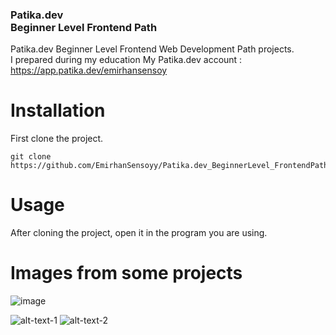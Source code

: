 ### Patika.dev <br> Beginner Level Frontend Path
Patika.dev Beginner Level Frontend Web Development Path projects. <br>
I prepared during my education  My Patika.dev account : https://app.patika.dev/emirhansensoy

# Installation

First clone the project.
```
git clone https://github.com/EmirhanSensoyy/Patika.dev_BeginnerLevel_FrontendPath.git
```
# Usage
After cloning the project, open it in the program you are using.

# Images from some projects

![image](https://user-images.githubusercontent.com/93737133/211384157-2c73c786-6cdd-44f7-9034-c2d2fb37b35e.png)

![alt-text-1](https://media.giphy.com/media/UvHAFW2csYBxZgCs1U/giphy.gif) ![alt-text-2](https://iili.io/H5IPECB.md.png)
